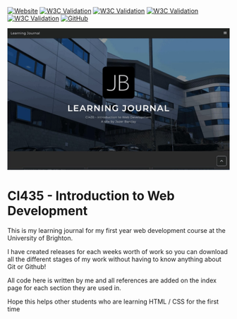 [![Website](https://img.shields.io/website?down_message=DOWN&label=WEBSITE%20IS&style=for-the-badge&up_message=UP&url=https%3A%2F%2Fjb2139.brighton.domains%2Fci435)](https://jb2139.brighton.domains/ci435)
[![W3C Validation](https://img.shields.io/w3c-validation/default?label=INDEX&style=for-the-badge&targetUrl=https%3A%2F%2Fjb2139.brighton.domains%2Fci435%2Findex.html)](https://validator.w3.org/nu/?doc=http%3A%2F%2Fjb2139.brighton.domains%2Fci435%2Findex.html)
[![W3C Validation](https://img.shields.io/w3c-validation/default?label=TUTORIAL&style=for-the-badge&targetUrl=https%3A%2F%2Fjb2139.brighton.domains%2Fci435%2Ftutorial.html)](https://validator.w3.org/nu/?doc=http%3A%2F%2Fjb2139.brighton.domains%2Fci435%2Ftutorial.html)
[![W3C Validation](https://img.shields.io/w3c-validation/default?label=CONTACT&style=for-the-badge&targetUrl=https%3A%2F%2Fjb2139.brighton.domains%2Fci435%2Fcontact.html)](https://validator.w3.org/nu/?doc=http%3A%2F%2Fjb2139.brighton.domains%2Fci435%2Fcontact.html)
[![W3C Validation](https://img.shields.io/badge/CSS-VALIDATED-44cc10?style=for-the-badge)](https://jigsaw.w3.org/css-validator/validator?uri=https%3A%2F%2Fjb2139.brighton.domains%2Fci435%2Fcss%2Fstylesheet.css)
[![GitHub](https://img.shields.io/github/license/jazerbarclay/ci435?style=for-the-badge)](https://github.com/JazerBarclay/ci435/blob/main/LICENSE)

![Splash](https://raw.githubusercontent.com/JazerBarclay/ci435/main/ci435/images/learning-journal-splash.jpg)

# CI435 - Introduction to Web Development

This is my learning journal for my first year web development course at the University of Brighton.

I have created releases for each weeks worth of work so you can download all the different stages of my work without having to know anything about Git or Github!

All code here is written by me and all references are added on the index page for each section they are used in.

Hope this helps other students who are learning HTML / CSS for the first time
